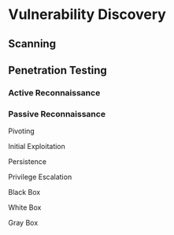 # Vulnerability Discovery

## Scanning

## Penetration Testing

### Active Reconnaissance

### Passive Reconnaissance

Pivoting

Initial Exploitation

Persistence

Privilege Escalation

Black Box

White Box

Gray Box



